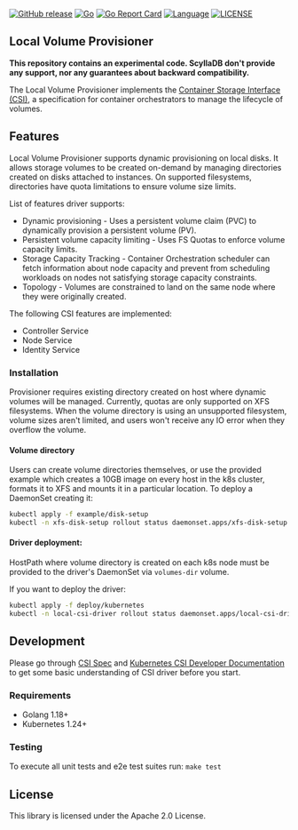 [![GitHub release](https://img.shields.io/github/tag/scylladb/k8s-local-volume-provisioner.svg?label=release)](https://github.com/scylladb/k8s-local-volume-provisioner/releases)
[![Go](https://github.com/scylladb/k8s-local-volume-provisioner/actions/workflows/build-test.yaml/badge.svg?branch=master)](https://github.com/scylladb/k8s-local-volume-provisioner/actions/workflows/build-test.yaml?query=branch%3Amaster)
[![Go Report Card](https://goreportcard.com/badge/github.com/scylladb/k8s-local-volume-provisioner)](https://goreportcard.com/report/github.com/scylladb/k8s-local-volume-provisioner)
[![Language](https://img.shields.io/badge/Language-Go-blue.svg)](https://golang.org/)
[![LICENSE](https://img.shields.io/github/license/scylladb/k8s-local-volume-provisioner.svg)](https://github.com/scylladb/k8s-local-volume-provisioner/blob/master/LICENSE)

## Local Volume Provisioner

**This repository contains an experimental code. ScyllaDB don't provide any support, nor any guarantees about backward compatibility.** 

The Local Volume Provisioner implements the [Container Storage Interface (CSI)](https://github.com/container-storage-interface/spec/blob/master/spec.md),
a specification for container orchestrators to manage the lifecycle of volumes.

## Features
Local Volume Provisioner supports dynamic provisioning on local disks. It allows storage volumes to be created on-demand
by managing directories created on disks attached to instances. On supported filesystems, directories have quota
limitations to ensure volume size limits.

List of features driver supports:
* Dynamic provisioning - Uses a persistent volume claim (PVC) to dynamically provision a persistent volume (PV).
* Persistent volume capacity limiting - Uses FS Quotas to enforce volume capacity limits.
* Storage Capacity Tracking - Container Orchestration scheduler can fetch information about node capacity and prevent 
from scheduling workloads on nodes not satisfying storage capacity constraints.
* Topology - Volumes are constrained to land on the same node where they were originally created. 

The following CSI features are implemented:
* Controller Service
* Node Service
* Identity Service

### Installation

Provisioner requires existing directory created on host where dynamic volumes will be managed.
Currently, quotas are only supported on XFS filesystems. When the volume directory is using an unsupported filesystem, 
volume sizes aren't limited, and users won't receive any IO error when they overflow the volume.

#### Volume directory
  
Users can create volume directories themselves, or use the provided example which creates a 10GB image on every host in 
the k8s cluster, formats it to XFS and mounts it in a particular location.
To deploy a DaemonSet creating it:
```sh
kubectl apply -f example/disk-setup
kubectl -n xfs-disk-setup rollout status daemonset.apps/xfs-disk-setup
```

#### Driver deployment:

HostPath where volume directory is created on each k8s node must be provided to the driver's DaemonSet via `volumes-dir`
volume.

If you want to deploy the driver:
```sh
kubectl apply -f deploy/kubernetes
kubectl -n local-csi-driver rollout status daemonset.apps/local-csi-driver
```

## Development
Please go through [CSI Spec](https://github.com/container-storage-interface/spec/blob/master/spec.md) and
[Kubernetes CSI Developer Documentation](https://kubernetes-csi.github.io/docs) to get some basic understanding of CSI 
driver before you start.

### Requirements
* Golang 1.18+
* Kubernetes 1.24+

### Testing
To execute all unit tests and e2e test suites run: `make test`

## License
This library is licensed under the Apache 2.0 License.
